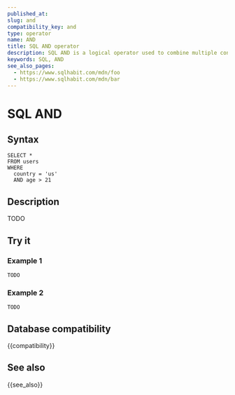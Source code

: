 ```yaml
---
published_at:
slug: and
compatibility_key: and
type: operator
name: AND
title: SQL AND operator
description: SQL AND is a logical operator used to combine multiple conditions, typically used inside a WHERE clause.
keywords: SQL, AND
see_also_pages:
  - https://www.sqlhabit.com/mdn/foo
  - https://www.sqlhabit.com/mdn/bar
---
```


# SQL AND

## Syntax

~~~pgsql
SELECT *
FROM users
WHERE
  country = 'us'
  AND age > 21
~~~

## Description

TODO

## Try it

### Example 1

~~~pgsql
TODO
~~~

### Example 2

~~~pgsql
TODO
~~~

## Database compatibility

{{compatibility}}

## See also

{{see_also}}

